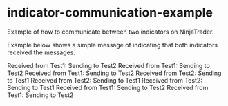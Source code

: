 # indicator-communication-example
Example of how to communicate between two indicators on NinjaTrader.

Example below shows a simple message of indicating that both indicators received the messages.

Received from Test1: Sending to Test2
Received from Test1: Sending to Test2
Received from Test1: Sending to Test2
Received from Test2: Sending to Test1
Received from Test2: Sending to Test1
Received from Test2: Sending to Test1
Received from Test1: Sending to Test2
Received from Test1: Sending to Test2
